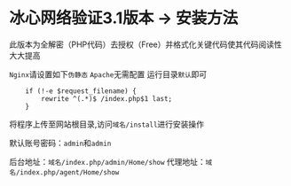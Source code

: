 # 冰心网络验证3.1版本 -> 安装方法
此版本为全解密（PHP代码）去授权（Free）并格式化关键代码使其代码阅读性大大提高

`Nginx`请设置如下`伪静态` `Apache`无需配置 运行目录`默认`即可
```
    if (!-e $request_filename) {
        rewrite ^(.*)$ /index.php$1 last;
    }
```

将程序上传至网站根目录,访问`域名/install`进行安装操作

默认账号密码：`admin`和`admin`

后台地址：`域名/index.php/admin/Home/show`
代理地址：`域名/index.php/agent/Home/show`
